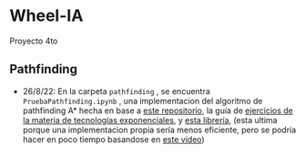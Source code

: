 # Wheel-IA
Proyecto 4to

## Pathfinding
- 26/8/22: En la carpeta ```pathfinding``` , se encuentra ```PruebaPathfinding.ipynb``` , una implementacion del algoritmo de pathfinding A* hecha en base a [este repositorio](https://github.com/richardos/occupancy-grid-a-star), la guía de [ejercicios de la materia de tecnologías exponenciales](https://github.com/IgnacioPardo/Tecnologias_Exponenciales_2022), y [esta librería](https://pypi.org/project/pathfinding/), (esta ultima porque una implementacion propia sería menos eficiente, pero se podría hacer en poco tiempo basandose en [este video](https://youtu.be/JtiK0DOeI4A))